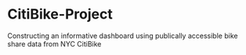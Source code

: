 # CitiBike-Project
Constructing an informative dashboard using publically accessible bike share data from NYC CitiBike
